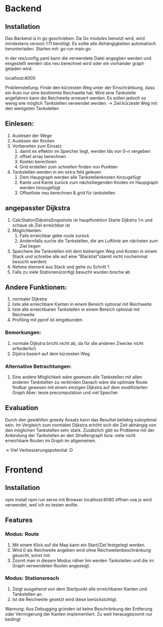 # Backend


## Installation
Das Backend is in go geschrieben. Da Go modules benutzt wird, wird mindestens version 1.11 benötigt.
Es sollte alle Abhängigkeiten automatisch herunterladen.
Starten mit: go run main.go

In der res/config.yaml kann die verwendete Datei angegben werden und eingestellt werden obs neu berechnet wird oder ein vorhander graph geladen wird.


localhost:8000



Problemstellung:
    Finde den kürzesten Weg unter der Einschränkung, dass ein Auto nur eine bestimmte Reichweite hat. Wird eine Tankstelle angefahren kann die Reichweite erneuert werden. Es sollen jedoch so wenig wie möglich Tankstellen verwendet werden.
    -> Ziel:kürzeste Weg mit den wenigsten Tankstellen



## Einlesen:
1. Auslesen der Wege
2. Auslesen der Knoten
3. Vorbereiten zum Einsatz
   1. damit es effektiv im Speicher liegt, werden Ids von 0-n vergeben
   2. offset array berechnen
   3. Kosten berechnen
   4. Grid erstellen zum schnellen finden von Punkten
4. Tankstellen werden in ein extra feld gelesen
   1. Dem Haupgraph werden alle Tankstellenknoten hinzugefügt
   2. Kante und Kante zurück zum nächstliegenden Knoten im Haupgraph werden hinzugefügt
   3. Offsetliste neu berechnen & grid für tankstellen




## angepasster Dijkstra
1. CalcStationDijkstraSnapshots ist hauptfunktion
Starte Dijkstra 1:n und schaue ob Ziel erreichbar ist
2. Möglichkeiten:
      1. Falls erreichbar gebe route zurück
      1. Andernfalls suche die Tankstellen, die am Luftlinie am nächsten zum Ziel liegen
3. Speichere die Tankstellen mit dem bisherigen Weg und Kosten in einem Stack und schreibe alle auf eine "Blacklist"(damit nicht nocheinmal besucht werden)
4. Nehme element aus Stack und gehe zu Schritt 1
5. Falls zu viele Stationen(config) besucht wurden breche ab


## Andere Funktionen:
1. normaler Dijkstra
2. liste alle erreichbare Kanten in einem Bereich optional mit Reichweite
3. liste alle erreichbaren Tankstellen in einem Bereich optional mit Reichweite
4. Profiling mit pprof ist eingebunden


### Bemerkungen: 
1. normale Dijkstra bricht nicht ab, da für die anderen Zwecke nicht erforderlich
2. Dijstra basiert auf dem kürzesten Weg



### Alternative Betrachtungen:
1. Eine andere Möglichkeit wäre gewesen alle Tankstellen mit allen anderen Tankstellen zu verbinden
   Danach wäre die optimale Route findbar gewesen mit einem einzigen Dijkstra auf dem modifizierten Graph
   Aber: teure precomputation und viel Speicher


## Evaluation
Durch den gewählten greedy Ansatz kann das Resultat beliebig suboptimal sein. Im Vergleich zum normalen Dijkstra erhöht sich die Zeit abhängig von den möglichen Tankstellen sehr stark. 
Zusätzlich gibt es Probleme mit der Anbindung der Tankstellen an den Straßengraph bzw. viele nicht erreichbare Routen im Graph im allgemeinen.

-> Viel Verbesserungspotential :D


# Frontend

## Installation
npm install
npm run serve
mit Browser localhost:8080 öffnen
vue.js wird verwendet, weil ich es testen wollte.


## Features
### Modus: Route
1. Mit einem Klick auf die Map kann ein Start/Ziel festgelegt werden.
2. Wird 0 als Reichweite angeben wird ohne Reichweitenbeschränkung geuscht, sonst mit.
3. Zoomt man in diesem Modus näher hin werden Tankstellen und die im Graph verwendeten Routen angezeigt.

### Modus: Stationsreach
1. Zeigt ausgehend von dem Startpunkt alle erreichbaren Kanten und Tankstellen an.
2. Ist die Reichweite gesetzt wird diese berücksichtigt.

Warnung: Aus Debugging gründen ist keine Beschränkung der Entferung oder Verringerung der Kanten implementiert. Zu weit herausgezoomt nur bedingt



